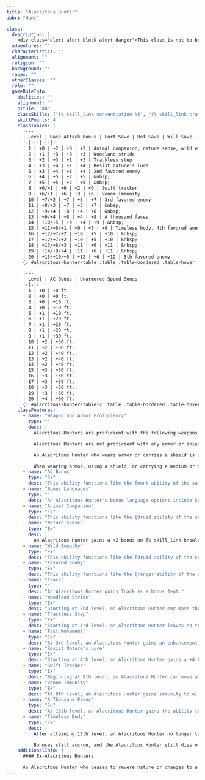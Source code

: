 ```yaml
---
title: "Alacritous Hunter"
abbr: "Hunt"

class:
  description: |
    <div class="alert alert-block alert-danger">This class is not to be used. I plan to rewrite it as a prestige class to balance it out and fix what is a broken and unnecessary base class.</div>
  adventures: ""
  characteristics: ""
  alignment: ""
  religion: ""
  background: ""
  races: ""
  otherClasses: ""
  role: ""
  gameRuleInfo:
    abilities: ""
    alignment: ""
    hitDie: "d8"
    classSkills: ["{% skill_link concentration %}", "{% skill_link craft %}", "{% skill_link diplomacy %}", "{% skill_link handle-animal %}", "{% skill_link heal %}", "{% skill_link knowledge 'Knowledge (Nature)' %}", "{% skill_link listen %}", "{% skill_link profession %}", "{% skill_link ride %}", "{% skill_link spot %}", "{% skill_link survival %}", "{% skill_link swim %}"]
    skillPoints: 4
    classTables: |
      |---
      | Level | Base Attack Bonus | Fort Save | Ref Save | Will Save | Special
      |-|-|-|-|-|-
      | 1 | +0 | +2 | +0 | +2 | Animal companion, nature sense, wild empathy, 1st favored enemy, Track
      | 2 | +1 | +3 | +0 | +3 | Woodland stride
      | 3 | +2 | +3 | +1 | +3 | Trackless step
      | 4 | +3 | +4 | +1 | +4 | Resist nature's lure
      | 5 | +3 | +4 | +1 | +4 | 2nd favored enemy
      | 6 | +4 | +5 | +2 | +5 | &nbsp;
      | 7 | +5 | +5 | +2 | +5 | &nbsp;
      | 8 | +6/+1 | +6 | +2 | +6 | Swift tracker
      | 9 | +6/+1 | +6 | +3 | +6 | Venom immunity
      | 10 | +7/+2 | +7 | +3 | +7 | 3rd favored enemy
      | 11 | +8/+3 | +7 | +3 | +7 | &nbsp;
      | 12 | +9/+4 | +8 | +4 | +8 | &nbsp;
      | 13 | +9/+4 | +8 | +4 | +8 | A thousand faces
      | 14 | +10/+5 | +9 | +4 | +9 | &nbsp;
      | 15 | +11/+6/+1 | +9 | +5 | +9 | Timeless body, 4th favored enemy
      | 16 | +12/+7/+2 | +10 | +5 | +10 | &nbsp;
      | 17 | +12/+7/+2 | +10 | +5 | +10 | &nbsp;
      | 18 | +13/+8/+3 | +11 | +6 | +11 | &nbsp;
      | 19 | +14/+9/+4 | +11 | +6 | +11 | &nbsp;
      | 20 | +15/+10/+5 | +12 | +6 | +12 | 5th favored enemy
      {: #alacritous-hunter-table .table .table-bordered .table-hover .table-striped data-caption="Table: The Alacritous Hunter" }

      |---
      | Level | AC Bonus | Unarmored Speed Bonus
      |-|-|-
      | 1 | +0 | +0 ft.
      | 2 | +0 | +0 ft.
      | 3 | +0 | +10 ft.
      | 4 | +0 | +10 ft.
      | 5 | +1 | +10 ft.
      | 6 | +1 | +20 ft.
      | 7 | +1 | +20 ft.
      | 8 | +1 | +20 ft.
      | 9 | +1 | +30 ft.
      | 10 | +2 | +30 ft.
      | 11 | +2 | +30 ft.
      | 12 | +2 | +40 ft.
      | 13 | +2 | +40 ft.
      | 14 | +2 | +40 ft.
      | 15 | +3 | +50 ft.
      | 16 | +3 | +50 ft.
      | 17 | +3 | +50 ft.
      | 18 | +3 | +60 ft.
      | 19 | +3 | +60 ft.
      | 20 | +4 | +60 ft.
      {: #alacritous-hunter-table-2 .table .table-bordered .table-hover .table-striped data-caption="Table: Alacritous Hunter Other Features" }
    classFeatures:
      - name: "Weapon and Armor Proficiency"
        type: ""
        desc: |
          Alacritous Hunters are proficient with the following weapons: club, dagger, dart, quarterstaff, scimitar, sickle, shortspear, sling, and spear.

          Alacritous Hunters are not proficient with any armor or shields.

          An Alacritous Hunter who wears armor or carries a shield is unable to use any of her supernatural or spell-like class abilities while doing so and for 24 hours thereafter.

          When wearing armor, using a shield, or carrying a medium or heavy load, an Alacritous Hunter loses her AC bonus, as well as her fast movement.
      - name: "AC Bonus"
        type: "Ex"
        desc: "This ability functions like the [monk ability of the same name]({{ site.url }}/game-rules/races-classes/classes/monk/#ac-bonus)."
      - name: "Bonus Languages"
        type: ""
        desc: "An Alacritous Hunter's bonus language options include Sylvan, the language of woodland creatures. This choice is in addition to the bonus languages available to the character because of her race."
      - name: "Animal Companion"
        type: "Ex"
        desc: "This ability functions like the [druid ability of the same name]({{ site.url }}/game-rules/races-classes/classes/druid/#animal-companion)."
      - name: "Nature Sense"
        type: "Ex"
        desc: |
          An Alacritous Hunter gains a +2 bonus on {% skill_link knowledge "Knowledge (Nature)" %} and {% skill_link survival %} checks.
      - name: "Wild Empathy"
        type: "Ex"
        desc: "This ability functions like the [druid ability of the same name]({{ site.url }}/game-rules/races-classes/classes/druid/#wild-empathy)."
      - name: "Favored Enemy"
        type: "Ex"
        desc: "This ability functions like the [ranger ability of the same name]({{ site.url }}/game-rules/races-classes/classes/ranger/#ranger-favored-enemy-table)."
      - name: "Track"
        type: ""
        desc: "An Alacritous Hunter gains Track as a bonus feat."
      - name: "Woodland Stride"
        type: "Ex"
        desc: "Starting at 2nd level, an Alacritous Hunter may move through any sort of undergrowth (such as natural thorns, briars, overgrown areas, and similar terrain) at her normal speed and without taking damage or suffering any other impairment. However, thorns, briars, and overgrown areas that have been magically manipulated to impede motion still affect her."
      - name: "Trackless Step"
        type: "Ex"
        desc: "Starting at 3rd level, an Alacritous Hunter leaves no trail in natural surroundings and cannot be tracked. She may choose to leave a trail if so desired."
      - name: "Fast Movement"
        type: "Ex"
        desc: "At 3rd level, an Alacritous Hunter gains an enhancement bonus to her speed, as shown on Table: Alacritous Hunter Other Features. An Alacritous Hunter in armor or carrying a medium or heavy load loses this extra speed."
      - name: "Resist Nature's Lure"
        type: "Ex"
        desc: "Starting at 4th level, an Alacritous Hunter gains a +4 bonus on saving throws against the spell-like abilities of fey."
      - name: "Swift Tracker"
        type: "Ex"
        desc: "Beginning at 8th level, an Alacritous Hunter can move at his normal speed while following tracks without taking the normal -5 penalty. He takes only a -10 penalty (instead of the normal -20) when moving at up to twice normal speed while tracking."
      - name: "Venom Immunity"
        type: "Ex"
        desc: "At 9th level, an Alacritous Hunter gains immunity to all poisons."
      - name: "A Thousand Faces"
        type: "Su"
        desc: "At 13th level, an Alacritous Hunter gains the ability to change her appearance at will, as if using the _disguise self_ spell, but only while in her normal form. This affects the Alacritous Hunter's body but not her possessions. It is not an illusory effect, but a minor physical alteration of the Alacritous Hunter's appearance, within the limits described for the spell."
      - name: "Timeless Body"
        type: "Ex"
        desc: |
          After attaining 15th level, an Alacritous Hunter no longer takes ability score penalties for aging and cannot be magically aged. Any penalties she may have already incurred, however, remain in place.

          Bonuses still accrue, and the Alacritous Hunter still dies of old age when her time is up.
    additionalInfo: |
      #### Ex-Alacritous Hunters

      An Alacritous Hunter who ceases to revere nature or changes to a prohibited alignment loses all Alacritous Hunter abilities (including her animal companion, but not including weapon, armor, and shield proficiencies). She cannot thereafter gain levels as an Alacritous Hunter until she atones (see the _atonement_ spell description).
---
```

